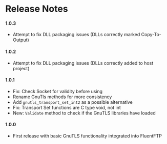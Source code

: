 # Release Notes

#### 1.0.3
 - Attempt to fix DLL packaging issues (DLLs correctly marked Copy-To-Output)

#### 1.0.2
 - Attempt to fix DLL packaging issues (DLLs correctly added to host project)

#### 1.0.1
 - Fix: Check Socket for validity before using
 - Rename GnuTls methods for more consistency
 - Add `gnutls_transport_set_int2` as a possible alternative
 - Fix: Transport Set functions are C type void, not int
 - New: `Validate` method to check if the GnuTLS libraries have loaded

#### 1.0.0
 - First release with basic GnuTLS functionality integrated into FluentFTP